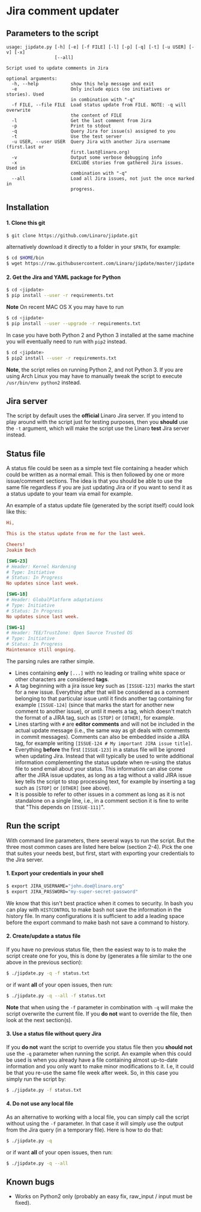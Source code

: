 # Jira comment updater

## Parameters to the script

```
usage: jipdate.py [-h] [-e] [-f FILE] [-l] [-p] [-q] [-t] [-u USER] [-v] [-x]
                  [--all]

Script used to update comments in Jira

optional arguments:
  -h, --help            show this help message and exit
  -e                    Only include epics (no initiatives or stories). Used
                        in combination with "-q"
  -f FILE, --file FILE  Load status update from FILE. NOTE: -q will overwrite
                        the content of FILE
  -l                    Get the last comment from Jira
  -p                    Print to stdout
  -q                    Query Jira for issue(s) assigned to you
  -t                    Use the test server
  -u USER, --user USER  Query Jira with another Jira username (first.last or
                        first.last@linaro.org)
  -v                    Output some verbose debugging info
  -x                    EXCLUDE stories from gathered Jira issues. Used in
                        combination with "-q"
  --all                 Load all Jira issues, not just the once marked in
                        progress.
```

## Installation
#### 1. Clone this git
```bash
$ git clone https://github.com/Linaro/jipdate.git
```

alternatively download it directly to a folder in your `$PATH`, for example:
```bash
$ cd $HOME/bin
$ wget https://raw.githubusercontent.com/Linaro/jipdate/master/jipdate.py
```

#### 2. Get the Jira and YAML package for Python
```bash
$ cd <jipdate>
$ pip install --user -r requirements.txt
```

**Note** On recent MAC OS X you may have to run
```bash
$ cd <jipdate>
$ pip install --user --upgrade -r requirements.txt
```

In case you have both Python 2 and Python 3 installed at the same machine you
will eventually need to run with `pip2` instead.
```bash
$ cd <jipdate>
$ pip2 install --user -r requirements.txt
```

**Note**, the script relies on running Python 2, and not Python 3.  If you are
using Arch Linux you may have to manually tweak the script to execute
`/usr/bin/env python2` instead.

## Jira server
The script by default uses the **official** Linaro Jira server. If you intend to
play around with the script just for testing purposes, then you **should** use
the `-t` argument, which will make the script use the Linaro **test** Jira
server instead.

## Status file
A status file could be seen as a simple text file containing a header which
could be written as a normal email. This is then followed by one or more
issue/comment sections. The idea is that you should be able to use the same file
regardless if you are just updating Jira or if you want to send it as a status
update to your team via email for example.

An example of a status update file (generated by the script itself) could look
like this:
```ini
Hi,

This is the status update from me for the last week.

Cheers!
Joakim Bech

[SWG-23]
# Header: Kernel Hardening
# Type: Initiative
# Status: In Progress
No updates since last week.

[SWG-18]
# Header: GlobalPlatform adaptations
# Type: Initiative
# Status: In Progress
No updates since last week.

[SWG-1]
# Header: TEE/TrustZone: Open Source Trusted OS
# Type: Initiative
# Status: In Progress
Maintenance still ongoing.

```
The parsing rules are rather simple.
* Lines containing **only** `[...]` with no leading or trailing white space or
  other characters are considered **tags**.
* A tag beginning with a jira issue key such as `[ISSUE-123]` marks the start
  for a new issue.  Everything after that will be considered as a comment
  belonging to that particular issue until it finds another tag
  containing for example `[ISSUE-124]` (since that marks the start for another
  new comment to another issue), or until it meets a tag, which doesn't match
  the format of a JIRA tag, such as `[STOP]` or `[OTHER]`, for example.
* Lines starting with `#` are **editor comments** and will not be included in
  the actual update message (i.e., the same way as git deals with comments in
  commit messages).  Comments can also be embedded inside a JIRA tag, for
  example writing `[ISSUE-124 # My important JIRA issue title]`.
* Everything **before** the first `[ISSUE-123]` in a status file will be ignored
  when updating Jira. Instead that will typically be used to write additional
  information complementing the status update when re-using the status file to
  send email about your status.  This information can alse come after the JIRA
  issue updates, as long as a tag without a valid JIRA issue key tells the
  script to stop processing text, for example by inserting a tag such as
  `[STOP]` or `[OTHER]` (see above).
* It is possible to refer to other issues in a comment as long as it is not
  standalone on a single line, i.e., in a comment section it is fine to write that
  "This depends on `[ISSUE-111]`".

## Run the script
With command line parameters, there several ways to run the script. But the three
most common cases are listed here below (section 2-4). Pick the one that suites
your needs best, but first, start with exporting your credentials to the Jira
server.
#### 1. Export your credentials in your shell
```bash
$ export JIRA_USERNAME="john.doe@linaro.org"
$ export JIRA_PASSWORD="my-super-secret-password"
```
We know that this isn't best practice when it comes to security. In bash you can
play with `HISTCONTROL` to make bash not save the information in the history
file. In many configurations it is sufficient to add a leading space before the
export command to make bash not save a command to history.

#### 2. Create/update a status file
If you have no previous status file, then the easiest way to is to make the
script create one for you, this is done by (generates a file similar to the one
above in the previous section):
```bash
$ ./jipdate.py -q -f status.txt
```

or if want **all** of your open issues, then run:
```bash
$ ./jipdate.py -q --all -f status.txt
```

**Note** that when using the `-f` parameter in combination with `-q` will make
the script overwrite the current file. If you **do not** want to override the
file, then look at the next section(s).

#### 3. Use a status file without query Jira
If you **do not** want the script to override you status file then you **should
not** use the `-q` parameter when running the script. An example when this could
be used is when you already have a file containing almost up-to-date information
and you only want to make minor modifications to it. I.e, it could be that you
re-use the same file week after week. So, in this case you simply run the script
by:
```bash
$ ./jipdate.py -f status.txt
```

#### 4. Do not use any local file
As an alternative to working with a local file, you can simply call the script
without using the `-f` parameter. In that case it will simply use the output
from the Jira query (in a temporary file). Here is how to do that:
```bash
$ ./jipdate.py -q
```

or if want **all** of your open issues, then run:
```bash
$ ./jipdate.py -q --all
```

## Known bugs
* Works on Python2 only (probably an easy fix, raw_input / input must be fixed).
